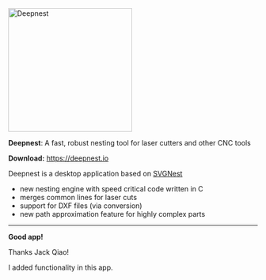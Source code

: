 <img src="https://deepnest.io/img/logo-large.png" alt="Deepnest" width="250">

**Deepnest**: A fast, robust nesting tool for laser cutters and other CNC tools

**Download:** https://deepnest.io

Deepnest is a desktop application based on [SVGNest](https://github.com/Jack000/SVGnest)

- new nesting engine with speed critical code written in C
- merges common lines for laser cuts
- support for DXF files (via conversion)
- new path approximation feature for highly complex parts

------
**Good app!**

Thanks Jack Qiao!

I added functionality in this app.
